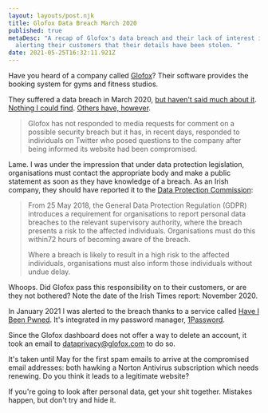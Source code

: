 ```yaml
---
layout: layouts/post.njk
title: Glofox Data Breach March 2020
published: true
metaDesc: "A recap of Glofox's data breach and their lack of interest in
  alerting their customers that their details have been stolen. "
date: 2021-05-25T16:32:11.921Z
---
```

Have you heard of a company called [Glofox](https://www.glofox.com)? Their software provides the booking system for gyms and fitness studios.

They suffered a data breach in March 2020, [but haven't said much about it](https://duckduckgo.com/?q=glofox+data+breach). [Nothing I could find](https://www.glofox.com/blog/category/news/). [Others have, however](https://www.irishtimes.com/business/technology/irish-start-up-glofox-investigates-possible-data-breach-1.4414837).

> Glofox has not responded to media requests for comment on a possible security breach but it has, in recent days, responded to individuals on Twitter who posed questions to the company after being informed its website had been compromised.

Lame. I was under the impression that under data protection legislation, organisations must contact the appropriate body and make a public statement as soon as they have knowledge of a breach. As an Irish company, they should have reported it to the [Data Protection Commission](https://www.dataprotection.ie/):

> From 25 May 2018, the General Data Protection Regulation (GDPR) introduces a requirement for organisations to report personal data breaches to the relevant supervisory authority, where the breach presents a risk to the affected individuals. Organisations must do this within72 hours of becoming aware of the breach.
>
> Where a breach is likely to result in a high risk to the affected individuals, organisations must also inform those individuals without undue delay.

Whoops. Did Glofox pass this responsibility on to their customers, or are they not bothered? Note the date of the Irish Times report: November 2020.

In January 2021 I was alerted to the breach thanks to a service called [Have I Been Pwned](https://haveibeenpwned.com/PwnedWebsites#Glofox). It's integrated in my password manager, [1Password](https://1password.com/). 

Since the Glofox dashboard does not offer a way to delete an account, it took an email to [dataprivacy@glofox.com](mailto:dataprivacy@glofox.com) to do so.

It's taken until May for the first spam emails to arrive at the compromised email addresses: both hawking a Norton Antivirus subscription which needs renewing. Do you think it leads to a legitimate website?

If you're going to look after personal data, get your shit together. Mistakes happen, but don't try and hide it.